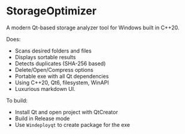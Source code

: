 # StorageOptimizer

A modern Qt-based storage analyzer tool for Windows built in C++20.

Does:

- Scans desired folders and files
- Displays sortable results
- Detects duplicates (SHA-256 based)
- Delete/Open/Compress options
- Portable exe with all Qt dependencies
- Using C++20, Qt6, filesystem, WinAPI
- Luxurious markdown UI.

To build:
 - Install Qt and open project with QtCreator
 - Build in Release mode
  - Use `Windeployqt` to create package for the exe